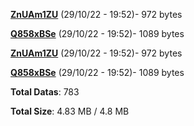 [**ZnUAm1ZU**](/data/ZnUAm1ZU.txt) (29/10/22 - 19:52)- 972 bytes

[**Q858xBSe**](/data/Q858xBSe.txt) (29/10/22 - 19:52)- 1089 bytes

[**ZnUAm1ZU**](/data/ZnUAm1ZU.txt) (29/10/22 - 19:52)- 972 bytes

[**Q858xBSe**](/data/Q858xBSe.txt) (29/10/22 - 19:52)- 1089 bytes

**Total Datas**: 783

**Total Size**: 4.83 MB / 4.8 MB